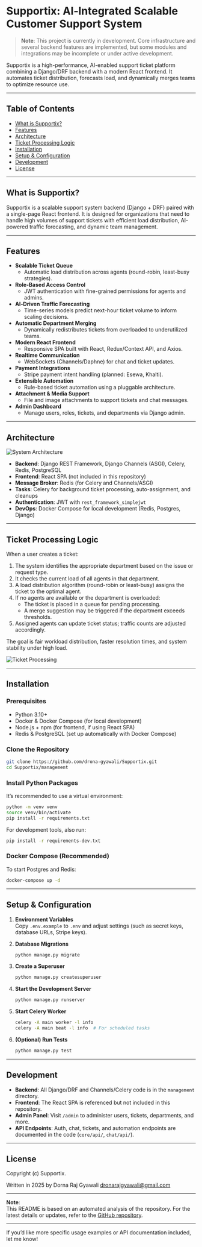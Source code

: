 # Supportix: AI‑Integrated Scalable Customer Support System

> **Note**: This project is currently in development. Core infrastructure and several backend features are implemented, but some modules and integrations may be incomplete or under active development.

Supportix is a high-performance, AI-enabled support ticket platform combining a Django/DRF backend with a modern React frontend. It automates ticket distribution, forecasts load, and dynamically merges teams to optimize resource use.

---

## Table of Contents

- [What is Supportix?](#what-is-supportix)
- [Features](#features)
- [Architecture](#architecture)
- [Ticket Processing Logic](#ticket-processing-logic)
- [Installation](#installation)
- [Setup & Configuration](#setup--configuration)
- [Development](#development)
- [License](#license)


---

## What is Supportix?

Supportix is a scalable support system backend (Django + DRF) paired with a single-page React frontend. It is designed for organizations that need to handle high volumes of support tickets with efficient load distribution, AI-powered traffic forecasting, and dynamic team management.

---

## Features

- **Scalable Ticket Queue**
  - Automatic load distribution across agents (round-robin, least-busy strategies).
- **Role-Based Access Control**
  - JWT authentication with fine-grained permissions for agents and admins.
- **AI‑Driven Traffic Forecasting**
  - Time-series models predict next-hour ticket volume to inform scaling decisions.
- **Automatic Department Merging**
  - Dynamically redistributes tickets from overloaded to underutilized teams.
- **Modern React Frontend**
  - Responsive SPA built with React, Redux/Context API, and Axios.
- **Realtime Communication**
  - WebSockets (Channels/Daphne) for chat and ticket updates.
- **Payment Integrations**
  - Stripe payment intent handling (planned: Esewa, Khalti).
- **Extensible Automation**
  - Rule-based ticket automation using a pluggable architecture.
- **Attachment & Media Support**
  - File and image attachments to support tickets and chat messages.
- **Admin Dashboard**
  - Manage users, roles, tickets, and departments via Django admin.

---

## Architecture

![System Architecture](https://github.com/user-attachments/assets/cd2c9b9e-dc6d-4de0-b18e-dce988370619)

- **Backend**: Django REST Framework, Django Channels (ASGI), Celery, Redis, PostgreSQL
- **Frontend**: React SPA (not included in this repository)
- **Message Broker**: Redis (for Celery and Channels/ASGI)
- **Tasks**: Celery for background ticket processing, auto-assignment, and cleanups
- **Authentication**: JWT with `rest_framework_simplejwt`
- **DevOps**: Docker Compose for local development (Redis, Postgres, Django)

---

## Ticket Processing Logic

When a user creates a ticket:

1. The system identifies the appropriate department based on the issue or request type.
2. It checks the current load of all agents in that department.
3. A load distribution algorithm (round-robin or least-busy) assigns the ticket to the optimal agent.
4. If no agents are available or the department is overloaded:
   - The ticket is placed in a queue for pending processing.
   - A merge suggestion may be triggered if the department exceeds thresholds.
5. Assigned agents can update ticket status; traffic counts are adjusted accordingly.

The goal is fair workload distribution, faster resolution times, and system stability under high load.

![Ticket Processing](https://github.com/user-attachments/assets/c414c5d7-495b-45da-8613-1f9426c6d385)

---

## Installation

### Prerequisites

- Python 3.10+
- Docker & Docker Compose (for local development)
- Node.js + npm (for frontend, if using React SPA)
- Redis & PostgreSQL (set up automatically with Docker Compose)

### Clone the Repository

```bash
git clone https://github.com/drona-gyawali/Supportix.git
cd Supportix/management
```

### Install Python Packages

It’s recommended to use a virtual environment:

```bash
python -m venv venv
source venv/bin/activate
pip install -r requirements.txt
```

For development tools, also run:

```bash
pip install -r requirements-dev.txt
```

### Docker Compose (Recommended)

To start Postgres and Redis:

```bash
docker-compose up -d
```

---

## Setup & Configuration

1. **Environment Variables**  
   Copy `.env.example` to `.env` and adjust settings (such as secret keys, database URLs, Stripe keys).

2. **Database Migrations**  
   ```bash
   python manage.py migrate
   ```

3. **Create a Superuser**  
   ```bash
   python manage.py createsuperuser
   ```

4. **Start the Development Server**  
   ```bash
   python manage.py runserver
   ```

5. **Start Celery Worker**  
   ```bash
   celery -A main worker -l info
   celery -A main beat -l info  # For scheduled tasks
   ```

6. **(Optional) Run Tests**  
   ```bash
   python manage.py test
   ```

---

## Development

- **Backend**: All Django/DRF and Channels/Celery code is in the `management` directory.
- **Frontend**: The React SPA is referenced but not included in this repository.
- **Admin Panel**: Visit `/admin` to administer users, tickets, departments, and more.
- **API Endpoints**: Auth, chat, tickets, and automation endpoints are documented in the code (`core/api/`, `chat/api/`).

---

## License

Copyright (c) Supportix.

Written in 2025 by Dorna Raj Gyawali <dronarajgyawali@gmail.com>

---

**Note**:  
This README is based on an automated analysis of the repository. For the latest details or updates, refer to the [GitHub repository](https://github.com/drona-gyawali/Supportix).

---

If you’d like more specific usage examples or API documentation included, let me know!
